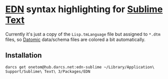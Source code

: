 # [EDN] syntax highlighting for [Sublime Text](http://www.sublimetext.com/ "Sublime Text") #

Currently it's just a copy of the `Lisp.tmLanguage` file but assigned to `*.dtm` files, so [Datomic] data/schema files are colored a bit automatically.

## Installation ##

	darcs get onetom@hub.darcs.net:edn-sublime ~/Library/Application\ Support/Sublime\ Text\ 3/Packages/EDN

[EDN]: https://github.com/edn-format/edn "EDN format"
[Datomic]: http://datomic.com/  "Datomic"
